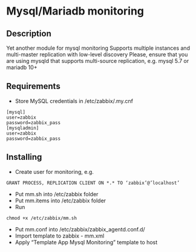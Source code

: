 # Mysql/Mariadb monitoring

## Description

Yet another module for mysql monitoring
Supports multiple instances and multi-master replication with low-level discovery
Please, ensure that you are using mysqld that supports multi-source replication, e.g. mysql 5.7 or mariadb 10+

## Requirements
- Store MySQL credentials in /etc/zabbix/.my.cnf
```
[mysql]
user=zabbix
password=zabbix_pass
[mysqladmin]
user=zabbix
password=zabbix_pass
```

## Installing
- Create user for monitoring, e.g.
```
GRANT PROCESS, REPLICATION CLIENT ON *.* TO ‘zabbix’@’localhost’
```
- Put mm.sh into /etc/zabbix folder
- Put mm.items into /etc/zabbix folder
- Run 
```
chmod +x /etc/zabbix/mm.sh
```
- Put mm.conf into /etc/zabbix/zabbix_agentd.conf.d/
- Import template to zabbix - mm.xml
- Apply “Template App Mysql Monitoring” template to host
